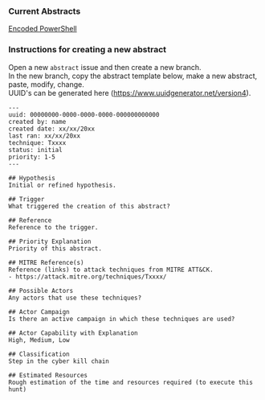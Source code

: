 ### Current Abstracts

[Encoded PowerShell](EncodedPowerShell.md)

### Instructions for creating a new abstract

Open a new `abstract` issue and then create a new branch.  
In the new branch, copy the abstract template below, make a new abstract, paste, modify, change.  
UUID's can be generated here (https://www.uuidgenerator.net/version4).

```
---
uuid: 00000000-0000-0000-0000-000000000000
created by: name
created date: xx/xx/20xx
last ran: xx/xx/20xx
technique: Txxxx
status: initial
priority: 1-5
---

## Hypothesis
Initial or refined hypothesis.

## Trigger
What triggered the creation of this abstract?

## Reference
Reference to the trigger.

## Priority Explanation
Priority of this abstract.

## MITRE Reference(s)
Reference (links) to attack techniques from MITRE ATT&CK.
- https://attack.mitre.org/techniques/Txxxx/

## Possible Actors
Any actors that use these techniques?

## Actor Campaign
Is there an active campaign in which these techniques are used?

## Actor Capability with Explanation
High, Medium, Low

## Classification
Step in the cyber kill chain

## Estimated Resources
Rough estimation of the time and resources required (to execute this hunt)
```

